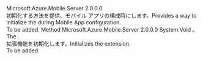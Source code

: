 <Type Name="IMobileAppExtensionConfigProvider" FullName="Microsoft.Azure.Mobile.Server.Config.IMobileAppExtensionConfigProvider">
  <TypeSignature Language="C#" Value="public interface IMobileAppExtensionConfigProvider" />
  <TypeSignature Language="ILAsm" Value=".class public interface auto ansi abstract IMobileAppExtensionConfigProvider" />
  <TypeSignature Language="DocId" Value="T:Microsoft.Azure.Mobile.Server.Config.IMobileAppExtensionConfigProvider" />
  <TypeSignature Language="VB.NET" Value="Public Interface IMobileAppExtensionConfigProvider" />
  <TypeSignature Language="F#" Value="type IMobileAppExtensionConfigProvider = interface" />
  <AssemblyInfo>
    <AssemblyName>Microsoft.Azure.Mobile.Server</AssemblyName>
    <AssemblyVersion>2.0.0.0</AssemblyVersion>
  </AssemblyInfo>
  <Interfaces />
  <Docs>
    <summary>
            <span data-ttu-id="ece20-101">初期化する方法を提供、<see cref="T:System.Web.Http.HttpConfiguration" />モバイル アプリの構成時にします。</span><span class="sxs-lookup"><span data-stu-id="ece20-101">Provides a way to initialize the <see cref="T:System.Web.Http.HttpConfiguration" /> during Mobile App configuration.</span></span>
            </summary>
    <remarks>To be added.</remarks>
  </Docs>
  <Members>
    <Member MemberName="Initialize">
      <MemberSignature Language="C#" Value="public void Initialize (System.Web.Http.HttpConfiguration config);" />
      <MemberSignature Language="ILAsm" Value=".method public hidebysig newslot virtual instance void Initialize(class System.Web.Http.HttpConfiguration config) cil managed" />
      <MemberSignature Language="DocId" Value="M:Microsoft.Azure.Mobile.Server.Config.IMobileAppExtensionConfigProvider.Initialize(System.Web.Http.HttpConfiguration)" />
      <MemberSignature Language="VB.NET" Value="Public Sub Initialize (config As HttpConfiguration)" />
      <MemberSignature Language="F#" Value="abstract member Initialize : System.Web.Http.HttpConfiguration -&gt; unit" Usage="iMobileAppExtensionConfigProvider.Initialize config" />
      <MemberType>Method</MemberType>
      <AssemblyInfo>
        <AssemblyName>Microsoft.Azure.Mobile.Server</AssemblyName>
        <AssemblyVersion>2.0.0.0</AssemblyVersion>
      </AssemblyInfo>
      <ReturnValue>
        <ReturnType>System.Void</ReturnType>
      </ReturnValue>
      <Parameters>
        <Parameter Name="config" Type="System.Web.Http.HttpConfiguration" />
      </Parameters>
      <Docs>
        <param name="config"><span data-ttu-id="ece20-102"><see cref="T:System.Web.Http.HttpConfiguration" />。</span><span class="sxs-lookup"><span data-stu-id="ece20-102">The <see cref="T:System.Web.Http.HttpConfiguration" />.</span></span></param>
        <summary>
            <span data-ttu-id="ece20-103">拡張機能を初期化します。</span><span class="sxs-lookup"><span data-stu-id="ece20-103">Initializes the extension.</span></span>
            </summary>
        <remarks>To be added.</remarks>
      </Docs>
    </Member>
  </Members>
</Type>
